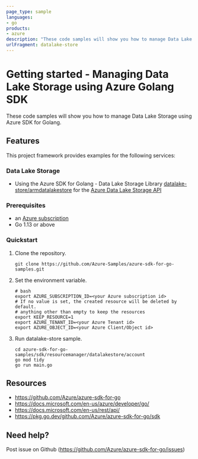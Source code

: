 ```yaml
---
page_type: sample
languages:
- go
products:
- azure
description: "These code samples will show you how to manage Data Lake Storage using Azure SDK for Golang."
urlFragment: datalake-store
---
```


# Getting started - Managing Data Lake Storage using Azure Golang SDK

These code samples will show you how to manage Data Lake Storage using Azure SDK for Golang.

## Features

This project framework provides examples for the following services:

### Data Lake Storage
* Using the Azure SDK for Golang - Data Lake Storage Library [datalake-store/armdatalakestore](https://pkg.go.dev/github.com/Azure/azure-sdk-for-go/sdk/resourcemanager/datalake-store/armdatalakestore) for the [Azure Data Lake Storage API](https://docs.microsoft.com/en-us/rest/api/datalakestore/)

### Prerequisites
* an [Azure subscription](https://azure.microsoft.com)
* Go 1.13 or above

### Quickstart

1. Clone the repository.

    ```
    git clone https://github.com/Azure-Samples/azure-sdk-for-go-samples.git
    ```
   
2. Set the environment variable.

   ```
   # bash
   export AZURE_SUBSCRIPTION_ID=<your Azure subscription id> 
   # If no value is set, the created resource will be deleted by default.
   # anything other than empty to keep the resources
   export KEEP_RESOURCE=1 
   export AZURE_TENANT_ID=<your Azure Tenant id>          
   export AZURE_OBJECT_ID=<your Azure Client/Object id> 
   ```

3. Run datalake-store sample.

    ```
    cd azure-sdk-for-go-samples/sdk/resourcemanager/datalakestore/account
    go mod tidy
    go run main.go
    ```
   
## Resources

- https://github.com/Azure/azure-sdk-for-go
- https://docs.microsoft.com/en-us/azure/developer/go/
- https://docs.microsoft.com/en-us/rest/api/
- https://pkg.go.dev/github.com/Azure/azure-sdk-for-go/sdk

## Need help?

Post issue on Github (https://github.com/Azure/azure-sdk-for-go/issues)
